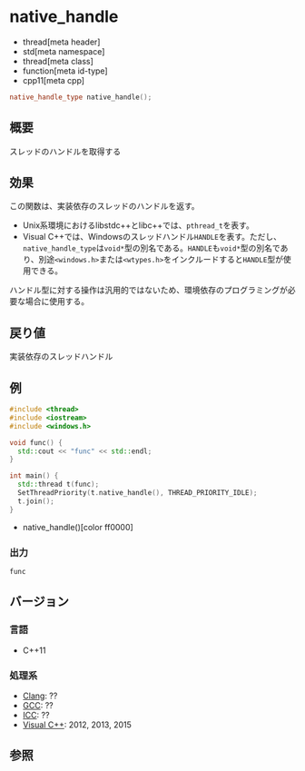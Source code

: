 # native_handle
* thread[meta header]
* std[meta namespace]
* thread[meta class]
* function[meta id-type]
* cpp11[meta cpp]

```cpp
native_handle_type native_handle();
```

## 概要
スレッドのハンドルを取得する


## 効果
この関数は、実装依存のスレッドのハンドルを返す。

- Unix系環境におけるlibstdc++とlibc++では、`pthread_t`を表す。
- Visual C++では、Windowsのスレッドハンドル`HANDLE`を表す。ただし、`native_handle_type`は`void*`型の別名である。`HANDLE`も`void*`型の別名であり、別途`<windows.h>`または`<wtypes.h>`をインクルードすると`HANDLE`型が使用できる。

ハンドル型に対する操作は汎用的ではないため、環境依存のプログラミングが必要な場合に使用する。


## 戻り値
実装依存のスレッドハンドル


## 例
```cpp example
#include <thread>
#include <iostream>
#include <windows.h>

void func() {
  std::cout << "func" << std::endl;
}

int main() {
  std::thread t(func);
  SetThreadPriority(t.native_handle(), THREAD_PRIORITY_IDLE);
  t.join();
}
```
* native_handle()[color ff0000]

### 出力
```
func
```

## バージョン
### 言語
- C++11

### 処理系
- [Clang](/implementation.md#clang): ??
- [GCC](/implementation.md#gcc): ??
- [ICC](/implementation.md#icc): ??
- [Visual C++](/implementation.md#visual_cpp): 2012, 2013, 2015

## 参照


